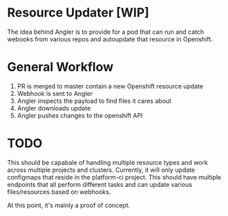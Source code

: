 # Resource Updater [WIP]

The idea behind Angler is to provide for a pod that can run and catch webooks
from various repos and autoupdate that resource in Openshift.

# General Workflow

1. PR is merged to master contain a new Openshift resource update
2. Webhook is sent to Angler
3. Angler inspects the payload to find files it cares about
4. Angler downloads update
5. Angler pushes changes to the openshift API

# TODO

This should be capabale of handling multiple resource types and work across multiple
projects and clusters. Currently, it will only update configmaps that reside in the
platform-ci project. This should have multiple endpoints that all perform different
tasks and can update various files/resources based on webhooks.

At this point, it's mainly a proof of concept.